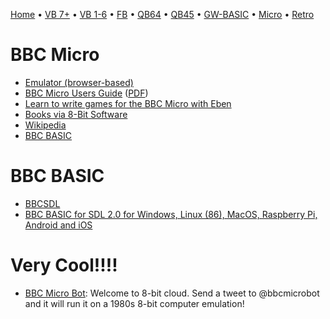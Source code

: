 [Home](https://gotbasic.com) • [VB 7+](vb.md) • [VB 1-6](vb6.md) • [FB](freebasic.md) • [QB64](qb64.md) • [QB45](qb.md) • [GW-BASIC](gw-basic.md) • [Micro](micro.md) • [Retro](retro.md)

# BBC Micro

- [Emulator (browser-based)](https://bbc.godbolt.org/)
- [BBC Micro Users Guide](http://central.kaserver5.org/Kasoft/Typeset/BBC/Contents.html) ([PDF](http://bbc.nvg.org/doc/BBCUserGuide-1.00.pdf))
- [Learn to write games for the BBC Micro with Eben](https://www.raspberrypi.org/blog/learn-to-write-games-for-the-bbc-micro-with-eben/)
- [Books via 8-Bit Software](http://8bs.com/othrdnld/manuals/publications.shtml)
- [Wikipedia](https://en.wikipedia.org/wiki/BBC_BASIC)
- [BBC BASIC](http://www.bbcbasic.co.uk/bbcbasic.html)

# BBC BASIC

- [BBCSDL](http://www.bbcbasic.co.uk/bbcsdl/index.html)
- [BBC BASIC for SDL 2.0 for Windows, Linux (86), MacOS, Raspberry Pi, Android and iOS](https://github.com/rtrussell/BBCSDL)

# Very Cool!!!!

- [BBC Micro Bot](https://twitter.com/bbcmicrobot): Welcome to 8-bit cloud.  Send a tweet to @bbcmicrobot and it will run it on a 1980s 8-bit computer emulation!